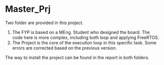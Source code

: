 # Master_Prj

Two folder are provided in this project.
1. The FYP is based on a MEng. Student who designed the board. The code here is more complex, including both loop and applying FreeRTOS.
2. The Project is the core of the execution loop in this specific task. Some errors are corrected based on the previous version. 

The way to install the project can be found in the report in both folders.
